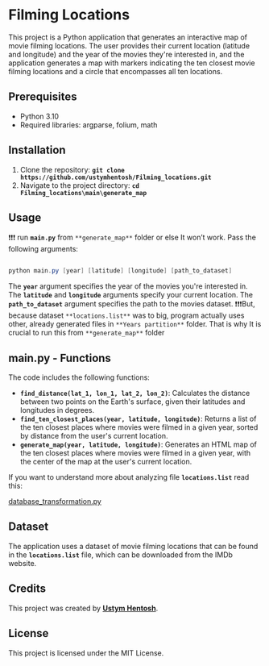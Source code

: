 # Filming Locations

This project is a Python application that generates an interactive map of movie filming locations. The user provides their current location (latitude and longitude) and the year of the movies they're interested in, and the application generates a map with markers indicating the ten closest movie filming locations and a circle that encompasses all ten locations.

## **Prerequisites**

- Python 3.10
- Required libraries: argparse, folium, math

## **Installation**

1. Clone the repository: **`git clone https://github.com/ustymhentosh/Filming_locations.git`**
2. Navigate to the project directory: **`cd Filming_locations\main\generate_map`**

## **Usage**

❗❗❗ run **`main.py`** from `**generate_map**` folder or else It won’t work. Pass the following arguments:

```powershell

python main.py [year] [latitude] [longitude] [path_to_dataset]

```

The **`year`** argument specifies the year of the movies you're interested in. The **`latitude`** and **`longitude`** arguments specify your current location. The **`path_to_dataset`** argument specifies the path to the movies dataset. ❗❗❗But, because dataset `**locations.list**` was to big, program actually uses other, already generated files in `**Years partition**` folder. That is why It is crucial to run this from `**generate_map**` folder

## main.py - F**unctions**

The code includes the following functions:

- **`find_distance(lat_1, lon_1, lat_2, lon_2)`**: Calculates the distance between two points on the Earth's surface, given their latitudes and longitudes in degrees.
- **`find_ten_closest_places(year, latitude, longitude)`**: Returns a list of the ten closest places where movies were filmed in a given year, sorted by distance from the user's current location.
- **`generate_map(year, latitude, longitude)`**: Generates an HTML map of the ten closest places where movies were filmed in a given year, with the center of the map at the user's current location.

If you want to understand more about analyzing file **`locations.list`** read this:

[database_transformation.py](https://www.notion.so/database_transformation-py-960036ee60e446588c3d9d992df6f16b)

## **Dataset**

The application uses a dataset of movie filming locations that can be found in the **`locations.list`** file, which can be downloaded from the IMDb website.

## **Credits**

This project was created by **[Ustym Hentosh](https://github.com/ustymhentosh)**.

## **License**

This project is licensed under the MIT License.
